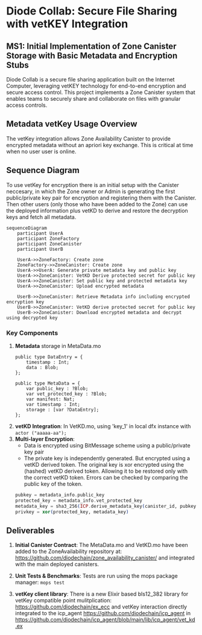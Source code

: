 # Diode Collab: Secure File Sharing with vetKEY Integration

## MS1: Initial Implementation of Zone Canister Storage with Basic Metadata and Encryption Stubs

Diode Collab is a secure file sharing application built on the Internet Computer, leveraging vetKEY technology for end-to-end encryption and secure access control. This project implements a Zone Canister system that enables teams to securely share and collaborate on files with granular access controls.

## Metadata vetKey Usage Overview

The vetKey integration allows Zone Availability Canister to provide encrypted metadata without an apriori key exchange. This is critical at time when no user user is online.

## Sequence Diagram

To use vetKey for encryption there is an initial setup with the Canister neccesary, in which the Zone owner or Admin is generating the first public/private key pair for encryption and registering them with the Canister. Then other users (only those who have been added to the Zone) can use the deployed information plus vetKD to derive and restore the decryption keys and fetch all metadata.

```mermaid
sequenceDiagram
    participant UserA
    participant ZoneFactory
    participant ZoneCanister
    participant UserB
    
    UserA->>ZoneFactory: Create zone
    ZoneFactory->>ZoneCanister: Create zone
    UserA->>UserA: Generate private metadata key and public key
    UserA->>ZoneCanister: VetKD Derive protected secret for public key
    UserA->>ZoneCanister: Set public key and protected metadata key
    UserA->>ZoneCanister: Upload encrypted metadata

    UserB->>ZoneCanister: Retrieve Metadata info including encrypted encryption key
    UserB->>ZoneCanister: VetKD derive protected secret for public key
    UserB->>ZoneCanister: Download encrypted metadata and decrypt using decrypted key
```

### Key Components

1. **Metadata** storage  in MetaData.mo
    ```motoko
    public type DataEntry = {
        timestamp : Int;
        data : Blob;
    };

    public type MetaData = {
        var public_key : ?Blob;
        var vet_protected_key : ?Blob;
        var manifest: Nat;
        var timestamp : Int;
        storage : [var ?DataEntry];
    };
    ```
2. **vetKD Integration**: In VetKD.mo, using 'key_1' in local dfx instance with `actor ("aaaaa-aa");`
3. **Multi-layer Encryption**:
   - Data is encrypted using BitMessage scheme using a public/private key pair
   - The private key is independently generated. But encrypted using a vetKD derived token. The original key is xor encrypted using the (hashed) vetKD derived token. Allowing it to be restored only with the correct vetKD token. Errors can be checked by comparing the public key of the token.
    ```elixir
    pubkey = metadata_info.public_key
    protected_key = metadata_info.vet_protected_key
    metadata_key = sha3_256(ICP.derive_metadata_key(canister_id, pubkey))
    privkey = xor(protected_key, metadata_key)
    ```


## Deliverables
1. **Initial Canister Contract**: The MetaData.mo and VetKD.mo have been added to the ZoneAvailability repository at: https://github.com/diodechain/zone_availability_canister/ and integrated with the main deployed canisters.

2. **Unit Tests & Benchmarks**: Tests are run using the mops package manager: `mops test`

3. **vetKey client library**: There is a new Elixir based bls12_382 library for vetKey compatible point mulitplication: https://github.com/diodechain/ex_ecc and vetKey interaction directly integrated to the icp_agent https://github.com/diodechain/icp_agent in https://github.com/diodechain/icp_agent/blob/main/lib/icp_agent/vet_kd.ex

